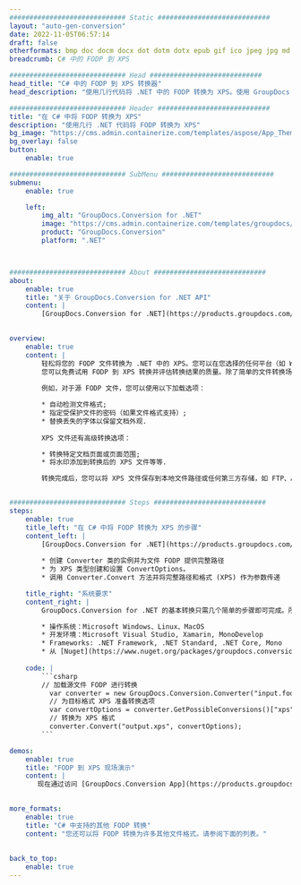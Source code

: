 ```yaml
---
############################# Static ############################
layout: "auto-gen-conversion"
date: 2022-11-05T06:57:14
draft: false
otherformats: bmp doc docm docx dot dotm dotx epub gif ico jpeg jpg md odt ott pdf png psd rtf tex tif tiff txt xps
breadcrumb: C# 中的 FODP 到 XPS

############################# Head ############################
head_title: "C# 中的 FODP 到 XPS 转换器"
head_description: "使用几行代码将 .NET 中的 FODP 转换为 XPS。使用 GroupDocs 文档转换 API 转换 160 多种文件格式。"

############################# Header ############################
title: "在 C# 中将 FODP 转换为 XPS"
description: "使用几行 .NET 代码将 FODP 转换为 XPS"
bg_image: "https://cms.admin.containerize.com/templates/aspose/App_Themes/V3/images/bg/header1.png"
bg_overlay: false
button:
    enable: true

############################# SubMenu ############################
submenu:
    enable: true

    left:
        img_alt: "GroupDocs.Conversion for .NET"
        image: "https://cms.admin.containerize.com/templates/groupdocs/images/product-logos/90x90-noborder/groupdocs-conversion-net.png"
        product: "GroupDocs.Conversion"
        platform: ".NET"



############################# About ############################
about:
    enable: true
    title: "关于 GroupDocs.Conversion for .NET API"
    content: |
        [GroupDocs.Conversion for .NET](https://products.groupdocs.com/conversion/net/)可用于转换Microsoft Word、Excel、PowerPoint、PDF、Visio等格式。 GroupDocs.Conversion 是一个独立的 API，适用于需要高性能的后端和内部系统。它不依赖于任何软件，例如 Microsoft 或 Open Office。
    

overview:
    enable: true
    content: |
        轻松将您的 FODP 文件转换为 .NET 中的 XPS。您可以在您选择的任何平台（如 Windows、Linux、macOS）中仅使用几行 C# 代码行。
        您可以免费试用 FODP 到 XPS 转换并评估转换结果的质量。除了简单的文件转换场景，您还可以尝试更高级的选项来加载源 FODP 文件和保存输出 XPS 结果。 
        
        例如，对于源 FODP 文件，您可以使用以下加载选项：

        * 自动检测文件格式;
        * 指定受保护文件的密码（如果文件格式支持）;
        * 替换丢失的字体以保留文档外观.
        
        XPS 文件还有高级转换选项：

        * 转换特定文档页面或页面范围;
        * 将水印添加到转换后的 XPS 文件等等.

        转换完成后，您可以将 XPS 文件保存到本地文件路径或任何第三方存储，如 FTP、Amazon S3、Google Drive、Dropbox 等。请注意 - 将 FODP 转换为 XPS 无需安装任何额外的软件 - 如 MS Office、Open Office、Adobe Acrobat Reader 等。


############################# Steps ############################
steps:
    enable: true
    title_left: "在 C# 中将 FODP 转换为 XPS 的步骤"
    content_left: |
        [GroupDocs.Conversion for .NET](https://products.groupdocs.com/conversion/net/) 使开发人员只需几行代码即可轻松地将 FODP 文件转换为 XPS。
        
        * 创建 Converter 类的实例并为文件 FODP 提供完整路径
        * 为 XPS 类型创建和设置 ConvertOptions。
        * 调用 Converter.Convert 方法并将完整路径和格式 (XPS) 作为参数传递

    title_right: "系统要求"
    content_right: |
        GroupDocs.Conversion for .NET 的基本转换只需几个简单的步骤即可完成。所有主要平台和操作系统都支持我们的 API。在执行以下代码之前，请确保您的系统上安装了以下先决条件。

        * 操作系统：Microsoft Windows、Linux、MacOS
        * 开发环境：Microsoft Visual Studio, Xamarin, MonoDevelop
        * Frameworks: .NET Framework, .NET Standard, .NET Core, Mono
        * 从 [Nuget](https://www.nuget.org/packages/groupdocs.conversion) 获取最新的 GroupDocs.Conversion for .NET
         
    code: |
        ```csharp    
        // 加载源文件 FODP 进行转换
          var converter = new GroupDocs.Conversion.Converter("input.fodp");
          // 为目标格式 XPS 准备转换选项
          var convertOptions = converter.GetPossibleConversions()["xps"].ConvertOptions;
          // 转换为 XPS 格式
          converter.Convert("output.xps", convertOptions);
        ```

demos:
    enable: true
    title: "FODP 到 XPS 现场演示"
    content: |
       现在通过访问 [GroupDocs.Conversion App](https://products.groupdocs.app/conversion/family) 网站将 FODP 转换为 XPS。在线演示具有以下优点
          

more_formats:
    enable: true
    title: "C# 中支持的其他 FODP 转换"
    content: "您还可以将 FODP 转换为许多其他文件格式。请参阅下面的列表。"
       
       
back_to_top:
    enable: true
---
```

